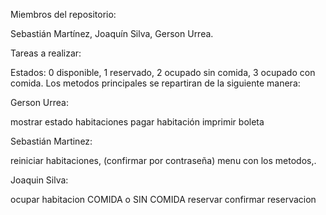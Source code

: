 Miembros del repositorio:

Sebastián Martínez, Joaquín Silva, Gerson Urrea.


Tareas a realizar:

Estados: 0 disponible, 1 reservado, 2 ocupado sin comida, 3 ocupado con comida.
Los metodos principales se repartiran de la siguiente manera:


Gerson Urrea:

mostrar estado habitaciones
pagar habitación
imprimir boleta

Sebastián Martinez:

reiniciar habitaciones, (confirmar por contraseña)
menu con los metodos,.

Joaquin Silva:

ocupar habitacion COMIDA o SIN COMIDA
reservar
confirmar reservacion















